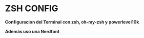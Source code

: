 # ZSH CONFIG

**Configuracion del Terminal con zsh, oh-my-zsh y powerlevel10k**

**Además uso una Nerdfont**
